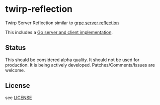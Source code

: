 # twirp-reflection

Twirp Server Reflection similar to  [grpc server reflection](https://github.com/grpc/grpc/blob/master/doc/server-reflection.md)

This includes a [Go server and client implementation](./reflection).

## Status

This should be considered alpha quality. It should not be used for production.
It is being actively developed. Patches/Comments/Issues are welcome.

## License

see [LICENSE](./LICENSE)